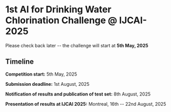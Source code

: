 # 1st AI for Drinking Water Chlorination Challenge @ IJCAI-2025

Please check back later -- the challenge will start at **5th May, 2025**

## Timeline

**Competition start:** 5th May, 2025

**Submission deadline:** 1st August, 2025

**Notification of results and publication of test set:** 8th August, 2025

**Presentation of results at IJCAI 2025:** Montreal, 16th -- 22nd August, 2025
